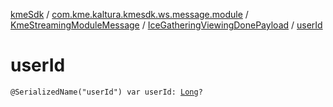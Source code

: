 [kmeSdk](../../../index.md) / [com.kme.kaltura.kmesdk.ws.message.module](../../index.md) / [KmeStreamingModuleMessage](../index.md) / [IceGatheringViewingDonePayload](index.md) / [userId](./user-id.md)

# userId

`@SerializedName("userId") var userId: `[`Long`](https://kotlinlang.org/api/latest/jvm/stdlib/kotlin/-long/index.html)`?`
